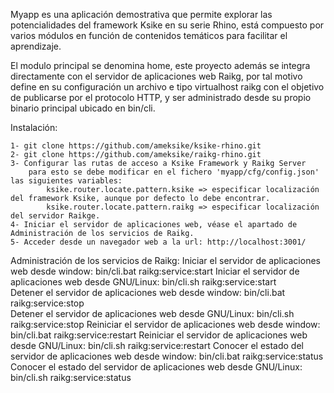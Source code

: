Myapp es una aplicación demostrativa que permite explorar las potencialidades del framework Ksike en su serie Rhino, está compuesto por varios módulos en función de contenidos temáticos para facilitar el aprendizaje.

El modulo principal se denomina home, este proyecto además se integra directamente con el servidor de aplicaciones web Raikg, por tal motivo define en su configuración un archivo e tipo virtualhost raikg con el objetivo de publicarse por el protocolo HTTP, y ser administrado desde su propio binario principal ubicado en bin/cli.   

Instalación:

	1- git clone https://github.com/ameksike/ksike-rhino.git
	2- git clone https://github.com/ameksike/raikg-rhino.git
	3- Configurar las rutas de acceso a Ksike Framework y Raikg Server
		para esto se debe modificar en el fichero 'myapp/cfg/config.json' las siguientes variables:
			ksike.router.locate.pattern.ksike => especificar localización del framework Ksike, aunque por defecto lo debe encontrar.
			ksike.router.locate.pattern.raikg => especificar localización del servidor Raikge.
	4- Iniciar el servidor de aplicaciones web, véase el apartado de Administración de los servicios de Raikg.
	5- Acceder desde un navegador web a la url: http://localhost:3001/
	

Administración de los servicios de Raikg:
	Iniciar el servidor de aplicaciones web desde window:  bin/cli.bat  raikg:service:start 
	Iniciar el servidor de aplicaciones web desde GNU/Linux:  bin/cli.sh  raikg:service:start  
	Detener el servidor de aplicaciones web desde window:  bin/cli.bat  raikg:service:stop  
	Detener el servidor de aplicaciones web desde GNU/Linux:  bin/cli.sh  raikg:service:stop 
	Reiniciar el servidor de aplicaciones web desde window:  bin/cli.bat  raikg:service:restart
	Reiniciar el servidor de aplicaciones web desde GNU/Linux:  bin/cli.sh  raikg:service:restart 
	Conocer el estado del servidor  de aplicaciones web desde window:  bin/cli.bat  raikg:service:status
	Conocer el estado del servidor de aplicaciones web desde GNU/Linux:  bin/cli.sh  raikg:service:status
	
